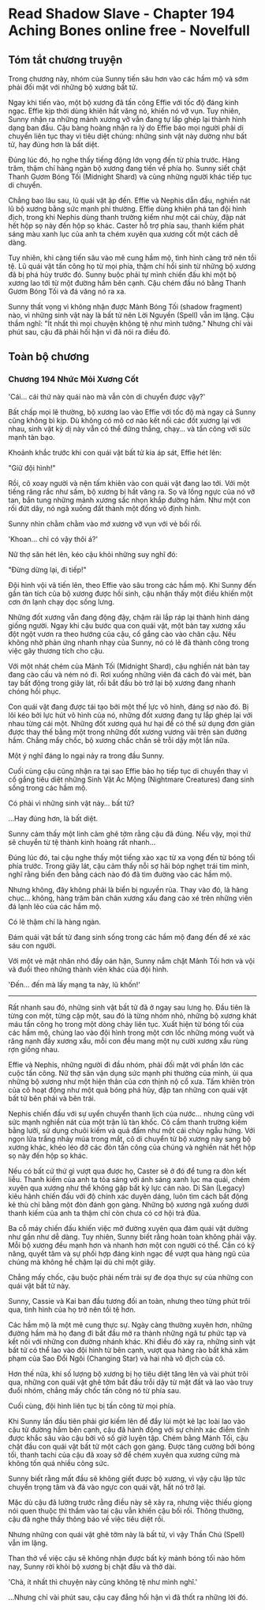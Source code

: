 # Read Shadow Slave - Chapter 194 Aching Bones online free - Novelfull

## Tóm tắt chương truyện

Trong chương này, nhóm của Sunny tiến sâu hơn vào các hầm mộ và sớm phải đối mặt với những bộ xương bất tử.

Ngay khi tiến vào, một bộ xương đã tấn công Effie với tốc độ đáng kinh ngạc. Effie kịp thời dùng khiên hất văng nó, khiến nó vỡ vụn. Tuy nhiên, Sunny nhận ra những mảnh xương vỡ vẫn đang tự lắp ghép lại thành hình dạng ban đầu. Cậu bàng hoàng nhận ra lý do Effie bảo mọi người phải di chuyển liên tục thay vì tiêu diệt chúng: những sinh vật này dường như bất tử, hay đúng hơn là bất diệt.

Đúng lúc đó, họ nghe thấy tiếng động lớn vọng đến từ phía trước. Hàng trăm, thậm chí hàng ngàn bộ xương đang tiến về phía họ. Sunny siết chặt Thanh Gươm Bóng Tối (Midnight Shard) và cùng những người khác tiếp tục di chuyển.

Chẳng bao lâu sau, lũ quái vật ập đến. Effie và Nephis dẫn đầu, nghiền nát lũ bộ xương bằng sức mạnh phi thường. Effie dùng khiên phá tan đội hình địch, trong khi Nephis dùng thanh trường kiếm như một cái chùy, đập nát hết hộp sọ này đến hộp sọ khác. Caster hỗ trợ phía sau, thanh kiếm phát sáng màu xanh lục của anh ta chém xuyên qua xương cốt một cách dễ dàng.

Tuy nhiên, khi càng tiến sâu vào mê cung hầm mộ, tình hình càng trở nên tồi tệ. Lũ quái vật tấn công họ từ mọi phía, thậm chí hồi sinh từ những bộ xương đã bị phá hủy trước đó. Sunny buộc phải tự mình chiến đấu khi một bộ xương lao tới từ một đường hầm bên cạnh. Cậu chém đầu nó bằng Thanh Gươm Bóng Tối và đá văng nó ra xa.

Sunny thất vọng vì không nhận được Mảnh Bóng Tối (shadow fragment) nào, vì những sinh vật này là bất tử nên Lời Nguyền (Spell) vẫn im lặng. Cậu thầm nghĩ: "Ít nhất thì mọi chuyện không tệ như mình tưởng." Nhưng chỉ vài phút sau, cậu đã phải hối hận vì đã nói ra điều đó.

## Toàn bộ chương

### Chương 194 Nhức Mỏi Xương Cốt

'Cái… cái thứ này quái nào mà vẫn còn di chuyển được vậy?'

Bất chấp mọi lẽ thường, bộ xương lao vào Effie với tốc độ mà ngay cả Sunny cũng không bì kịp. Dù không có mô cơ nào kết nối các đốt xương lại với nhau, sinh vật kỳ dị này vẫn có thể đứng thẳng, chạy… và tấn công với sức mạnh tàn bạo.

Khoảnh khắc trước khi con quái vật bất tử kia áp sát, Effie hét lên:

"Giữ đội hình!"

Rồi, cô xoay người và nện tấm khiên vào con quái vật đang lao tới. Với một tiếng răng rắc như sấm, bộ xương bị hất văng ra. Sọ và lồng ngực của nó vỡ tan, bắn tung những mảnh xương sắc nhọn khắp đường hầm. Như một con rối đứt dây, nó ngã xuống đất thành một đống vô định hình.

Sunny nhìn chằm chằm vào mớ xương vỡ vụn với vẻ bối rối.

'Khoan… chỉ có vậy thôi á?'

Nữ thợ săn hét lên, kéo cậu khỏi những suy nghĩ đó:

"Đừng dừng lại, đi tiếp!"

Đội hình vội vã tiến lên, theo Effie vào sâu trong các hầm mộ. Khi Sunny đến gần tàn tích của bộ xương được hồi sinh, cậu nhận thấy một điều khiến một cơn ớn lạnh chạy dọc sống lưng.

Những đốt xương vẫn đang động đậy, chậm rãi lắp ráp lại thành hình dáng giống người. Ngay khi cậu bước qua con quái vật, một bàn tay xương xẩu đột ngột vươn ra theo hướng của cậu, cố gắng cào vào chân cậu. Nếu không nhờ phản ứng nhanh nhạy của Sunny, nó có lẽ đã thành công trong việc gây thương tích cho cậu.

Với một nhát chém của Mảnh Tối (Midnight Shard), cậu nghiền nát bàn tay đang cào cấu và ném nó đi. Rơi xuống những viên đá cách đó vài mét, bàn tay bất động trong giây lát, rồi bắt đầu bò trở lại bộ xương đang nhanh chóng hồi phục.

Con quái vật đang được tái tạo bởi một thế lực vô hình, đáng sợ nào đó. Bị lôi kéo bởi lực hút vô hình của nó, những đốt xương đang tự lắp ghép lại với nhau từng cái một. Những đốt xương quá hư hại để có thể sử dụng đơn giản được thay thế bằng một trong những đốt xương vương vãi trên sàn đường hầm. Chẳng mấy chốc, bộ xương chắc chắn sẽ trỗi dậy một lần nữa.

Một ý nghĩ đáng lo ngại nảy ra trong đầu Sunny.

Cuối cùng cậu cũng nhận ra tại sao Effie bảo họ tiếp tục di chuyển thay vì cố gắng tiêu diệt những Sinh Vật Ác Mộng (Nightmare Creatures) đang sinh sống trong các hầm mộ.

Có phải vì những sinh vật này… bất tử?

...Hay đúng hơn, là bất diệt.

Sunny cảm thấy một linh cảm ghê tởm rằng cậu đã đúng. Nếu vậy, mọi thứ sẽ chuyển từ tệ thành kinh hoàng rất nhanh...

Đúng lúc đó, tai cậu nghe thấy một tiếng xào xạc từ xa vọng đến từ bóng tối phía trước. Trong giây lát, cậu cảm thấy nỗi sợ hãi bóp nghẹt trái tim mình, nghĩ rằng biển đen bằng cách nào đó đã tìm đường vào các hầm mộ.

Nhưng không, đây không phải là biển bị nguyền rủa. Thay vào đó, là hàng chục… không, hàng trăm bàn chân xương xẩu đang cào xé trên những viên đá lạnh lẽo của các hầm mộ.

Có lẽ thậm chí là hàng ngàn.

Đám quái vật bất tử đang sinh sống trong các hầm mộ đang đến để xé xác sáu con người.

Với một vẻ mặt nhăn nhó đầy oán hận, Sunny nắm chặt Mảnh Tối hơn và vội vã đuổi theo những thành viên khác của đội hình.

'Đến… đến mà lấy mạng ta này, lũ khốn!'

***

Rất nhanh sau đó, những sinh vật bất tử đã ở ngay sau lưng họ. Đầu tiên là từng con một, từng cặp một, sau đó là từng nhóm nhỏ, những bộ xương khát máu tấn công họ trong một dòng chảy liên tục. Xuất hiện từ bóng tối của các hầm mộ, chúng lao vào đội hình trong một cơn lốc những móng vuốt và răng nanh đầy xương xẩu, mỗi con đều mang một nụ cười xương xẩu rùng rợn giống nhau.

Effie và Nephis, những người đi đầu nhóm, phải đối mặt với phần lớn các cuộc tấn công. Nữ thợ săn vận dụng sức mạnh phi thường của mình, ủi qua những bộ xương như một hiện thân của cơn thịnh nộ cổ xưa. Tấm khiên tròn của cô hoạt động như một quả bóng phá hủy, đập tan những con quái vật bất tử bên phải và bên trái.

Nephis chiến đấu với sự uyển chuyển thanh lịch của nước… nhưng cũng với sức mạnh nghiền nát của một trận lũ tàn khốc. Cô cầm thanh trường kiếm bằng lưỡi, sử dụng chuôi kiếm và quả đấm như một cái chùy ngẫu hứng. Với ngọn lửa trắng nhảy múa trong mắt, cô di chuyển từ bộ xương này sang bộ xương khác, khéo léo đỡ các đòn tấn công của chúng và nghiền nát hết hộp sọ này đến hộp sọ khác.

Nếu có bất cứ thứ gì vượt qua được họ, Caster sẽ ở đó để tung ra đòn kết liễu. Thanh kiếm của anh ta tỏa sáng với ánh sáng xanh lục ma quái, chém xuyên qua xương như thể không gặp bất kỳ lực cản nào. Di Sản (Legacy) kiêu hãnh chiến đấu với độ chính xác duyên dáng, luôn tìm cách bất động kẻ thù chỉ bằng một đòn đánh gọn gàng. Những bộ xương ngã xuống dưới thanh kiếm của anh ta thậm chí còn chưa có cơ hội trả đũa.

Ba cỗ máy chiến đấu khiến việc mở đường xuyên qua đám quái vật dường như gần như dễ dàng. Tuy nhiên, Sunny biết rằng hoàn toàn không phải vậy. Mỗi bộ xương đều mạnh hơn và nhanh hơn một con người có thể. Cần có kỹ năng, quyết tâm và sự phối hợp đáng kinh ngạc để vượt qua hàng ngũ của chúng mà không hề chậm lại dù chỉ một giây.

Chẳng mấy chốc, cậu buộc phải nếm trải sự đe dọa thực sự của những con quái vật bất tử này.

Sunny, Cassie và Kai ban đầu tương đối an toàn, nhưng theo từng phút trôi qua, tình hình của họ trở nên tồi tệ hơn.

Các hầm mộ là một mê cung thực sự. Ngày càng thường xuyên hơn, những đường hầm mà họ đang đi bắt đầu mở ra thành những ngã tư phức tạp và kết nối với những con đường nhánh khác. Khi điều đó xảy ra, những sinh vật bất tử có thể lao vào đội hình từ bên cạnh, vượt qua hàng rào bất khả xâm phạm của Sao Đổi Ngôi (Changing Star) và hai nhà vô địch của cô.

Hơn thế nữa, khi số lượng bộ xương bị họ tiêu diệt tăng lên và vài phút trôi qua, những con quái vật ghê tởm bắt đầu trỗi dậy từ mặt đất và lao vào truy đuổi nhóm, chẳng mấy chốc tấn công nó từ phía sau.

Cuối cùng, đội hình liên tục bị tấn công từ mọi phía.

Khi Sunny lần đầu tiên phải giơ kiếm lên để đẩy lùi một kẻ lạc loài lao vào cậu từ đường hầm bên cạnh, cậu đã hành động với sự chính xác điềm tĩnh được khắc sâu vào cậu bởi vô số giờ luyện tập. Chém bằng Mảnh Tối, cậu chặt đầu con quái vật bất tử một cách gọn gàng. Được tăng cường bởi bóng tối, thanh tachi của cậu đã xoay sở để chém xuyên qua xương cứng mà không tốn quá nhiều công sức.

Sunny biết rằng mất đầu sẽ không giết được bộ xương, vì vậy cậu lập tức chuyển trọng tâm và đá vào ngực con quái vật, hất nó trở lại.

Mặc dù cậu đã lường trước rằng điều này sẽ xảy ra, nhưng việc thiếu giọng nói quen thuộc thì thầm vào tai cậu vẫn khiến cậu bối rối. Thông thường, cậu đã nghe thấy thông báo về việc tiêu diệt rồi.

Nhưng những con quái vật ghê tởm này là bất tử, vì vậy Thần Chú (Spell) vẫn im lặng.

Than thở về việc cậu sẽ không nhận được bất kỳ mảnh bóng tối nào hôm nay, Sunny rời khỏi bộ xương bị chặt đầu và thở dài.

'Chà, ít nhất thì chuyện này cũng không tệ như mình nghĩ.'

…Nhưng chỉ vài phút sau, cậu cay đắng hối hận vì đã thốt ra những lời đó.